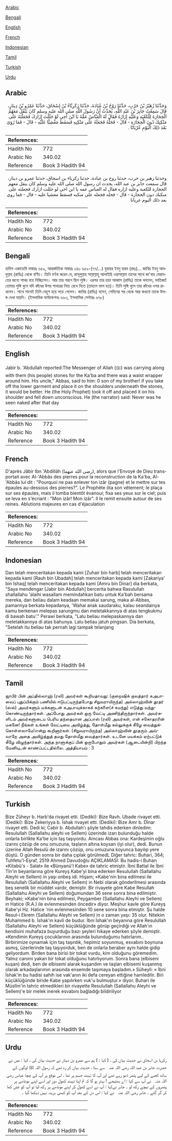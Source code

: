 [Arabic](#arabic)

[Bengali](#bengali)

[English](#english)

[French](#french)

[Indonesian](#indonesian)

[Tamil](#tamil)

[Turkish](#turkish)

[Urdu](#urdu)

## Arabic


<div dir="rtl" lang="ar" style={{fontSize:'larger',backgroundColor:'#f8f9fa',padding:20}}>
وَحَدَّثَنَا زُهَيْرُ بْنُ حَرْبٍ، حَدَّثَنَا رَوْحُ بْنُ عُبَادَةَ، حَدَّثَنَا زَكَرِيَّاءُ بْنُ إِسْحَاقَ، حَدَّثَنَا عَمْرُو بْنُ دِينَارٍ، قَالَ سَمِعْتُ جَابِرَ بْنَ عَبْدِ اللَّهِ، يُحَدِّثُ أَنَّ رَسُولَ اللَّهِ صلى الله عليه وسلم كَانَ يَنْقُلُ مَعَهُمُ الْحِجَارَةَ لِلْكَعْبَةِ وَعَلَيْهِ إِزَارُهُ فَقَالَ لَهُ الْعَبَّاسُ عَمُّهُ يَا ابْنَ أَخِي لَوْ حَلَلْتَ إِزَارَكَ فَجَعَلْتَهُ عَلَى مَنْكِبِكَ دُونَ الْحِجَارَةِ - قَالَ - فَحَلَّهُ فَجَعَلَهُ عَلَى مَنْكِبِهِ فَسَقَطَ مَغْشِيًّا عَلَيْهِ - قَالَ - فَمَا رُؤِيَ بَعْدَ ذَلِكَ الْيَوْمِ عُرْيَانًا ‏.‏
</div>
<div style={{backgroundColor:'#f8f9fa',padding:20, marginBottom: 10}}><table> <thead> <tr> <th>References:</th> <th></th> </tr> </thead> <tbody><tr><td>Hadith No</td><td>772</td></tr><tr><td>Arabic No</td><td>340.02</td></tr><tr><td>Reference</td><td>Book 3 Hadith 94</td></tr></tbody></table></div>


<div dir="rtl" lang="ar" style={{fontSize:'larger',backgroundColor:'#f8f9fa',padding:20}}>
وحدثنا زهير بن حرب، حدثنا روح بن عبادة، حدثنا زكرياء بن اسحاق، حدثنا عمرو بن دينار، قال سمعت جابر بن عبد الله، يحدث ان رسول الله صلى الله عليه وسلم كان ينقل معهم الحجارة للكعبة وعليه ازاره فقال له العباس عمه يا ابن اخي لو حللت ازارك فجعلته على منكبك دون الحجارة - قال - فحله فجعله على منكبه فسقط مغشيا عليه - قال - فما روي بعد ذلك اليوم عريانا
</div>
<div style={{backgroundColor:'#f8f9fa',padding:20, marginBottom: 10}}><table> <thead> <tr> <th>References:</th> <th></th> </tr> </thead> <tbody><tr><td>Hadith No</td><td>772</td></tr><tr><td>Arabic No</td><td>340.02</td></tr><tr><td>Reference</td><td>Book 3 Hadith 94</td></tr></tbody></table></div>

## Bengali


<div dir="ltr" lang="bn" style={{fontSize:'larger',backgroundColor:'#f8f9fa',padding:20}}>
হাদিস একাডেমি নাম্বারঃ ৬৫৯, আন্তর্জাতিক নাম্বারঃ ৩৪০ ৬৫৯-(৭৭/...) যুহায়র ইবনু হারব (রহঃ)... জাবির ইবনু আবদুল্লাহ (রাযিঃ) থেকে বর্ণিত। তিনি বর্ণনা করেন যে, রাসূলুল্লাহ সাল্লাল্লাহু আলাইহি ওয়াসাল্লাম তাদের সাথে কা'বাহ মেরামতের জন্যে পাথর বয়ে নিচ্ছিলেন। আর তার পরনে ছিল লুঙ্গি। এরপর তার চাচা আব্বাস (রাযিঃ) তাকে বললেন, ভাতিজা! তোমার লুঙ্গি খুলে যদি কাঁধের উপর পাথরের নিচে রেখে নিতে (তাহলে ভাল হত)। তিনি লুঙ্গি খুলে তার কাঁধের ওপর রাখলেন। সাথে সাথেই তিনি বেহুশ হয়ে পড়ে গেলেন। জাবির (রাযিঃ) বলেন, সেদিনের পর থেকে আর কখনো তাকে উলঙ্গ দেখা যায়নি। (ইসলামিক ফাউন্ডেশনঃ ৬৬৩, ইসলামিক সেন্টারঃ ৬৭৮)
</div>
<div style={{backgroundColor:'#f8f9fa',padding:20, marginBottom: 10}}><table> <thead> <tr> <th>References:</th> <th></th> </tr> </thead> <tbody><tr><td>Hadith No</td><td>772</td></tr><tr><td>Arabic No</td><td>340.02</td></tr><tr><td>Reference</td><td>Book 3 Hadith 94</td></tr></tbody></table></div>

## English


<div dir="ltr" lang="en" style={{fontSize:'larger',backgroundColor:'#f8f9fa',padding:20}}>
Jabir b. 'Abdullah reported:The Messenger of Allah (ﷺ) was carrying along with them (his people) stones for the Ka'ba and there was a waist wrapper around him. His uncle," Abbas, said to him: 0 son of my brother! if you take off the lower garment and place it on the shoulders underneath the stones, it would be better. He (the Holy Prophet) took it off and placed it on his shoulder and fell down unconscious. He (the narrator) said: Never was he seen naked after that day
</div>
<div style={{backgroundColor:'#f8f9fa',padding:20, marginBottom: 10}}><table> <thead> <tr> <th>References:</th> <th></th> </tr> </thead> <tbody><tr><td>Hadith No</td><td>772</td></tr><tr><td>Arabic No</td><td>340.02</td></tr><tr><td>Reference</td><td>Book 3 Hadith 94</td></tr></tbody></table></div>

## French


<div dir="ltr" lang="fr" style={{fontSize:'larger',backgroundColor:'#f8f9fa',padding:20}}>
D'après Jâbir Ibn 'Abdillâh (رضي الله عنهما), alors que l'Envoyé de Dieu transportait avec Al-'Abbâs des pierres pour la reconstruction de la Ka'ba, Al-'Abbâs lui dit : "Pourquoi ne pas enlever ton izâr (pagne) et le mettre sur tes épaules au-dessous des pierres?". Le Prophète ôta son vêtement; le plaça sur ses épaules, mais il tomba bientôt évanoui; fixa ses yeux sur le ciel; puis se leva en s'écriant : "Mon izâr! Mon izâr". Il le remit ensuite autour de ses reines. Ablutions majeures en cas d'éjaculation
</div>
<div style={{backgroundColor:'#f8f9fa',padding:20, marginBottom: 10}}><table> <thead> <tr> <th>References:</th> <th></th> </tr> </thead> <tbody><tr><td>Hadith No</td><td>772</td></tr><tr><td>Arabic No</td><td>340.02</td></tr><tr><td>Reference</td><td>Book 3 Hadith 94</td></tr></tbody></table></div>

## Indonesian


<div dir="ltr" lang="id" style={{fontSize:'larger',backgroundColor:'#f8f9fa',padding:20}}>
Dan telah menceritakan kepada kami [Zuhair bin harb] telah menceritakan kepada kami [Rauh bin Ubadah] telah menceritakan kepada kami [Zakariya' bin Ishaq] telah menceritakan kepada kami [Amru bin Dinar] dia berkata, "Saya mendengar [Jabir bin Abdullah] bercerita bahwa Rasulullah shallallahu 'alaihi wasallam memindahkan batu untuk Ka'bah bersama mereka, dan beliau dalam keadaan memakai sarung, maka al-Abbas, pamannya berkata kepadanya, 'Wahai anak saudaraku, kalau seandainya kamu berkenan melepas sarungmu dan meletakkannya di atas tengkukmu di bawah batu'." Perawi berkata, "Lalu beliau melepaskannya dan meletakkannya di atas bahunya. Lalu beliau jatuh pingsan. Dia berkata, "Setelah itu beliau tak pernah lagi tampak telanjang
</div>
<div style={{backgroundColor:'#f8f9fa',padding:20, marginBottom: 10}}><table> <thead> <tr> <th>References:</th> <th></th> </tr> </thead> <tbody><tr><td>Hadith No</td><td>772</td></tr><tr><td>Arabic No</td><td>340.02</td></tr><tr><td>Reference</td><td>Book 3 Hadith 94</td></tr></tbody></table></div>

## Tamil


<div dir="ltr" lang="ta" style={{fontSize:'larger',backgroundColor:'#f8f9fa',padding:20}}>
ஜாபிர் பின் அப்தில்லாஹ் (ரலி) அவர்கள் கூறியதாவது: (குறைஷிக் குலத்தார் கஅபாவைப் புதுப்பிக்கும் பணியில் ஈடுபட்டிருந்தபோது சிறுவராயிருந்த) அல்லாஹ்வின் தூதர் (ஸல்) அவர்களும் மக்களுடன் கஅபாவுக்காகக் கற்களை(ச் சுமந்து) எடுத்து வந்துகொண்டிருந்தார்கள். அப்போது அவர்கள் ஒரு வேட்டி அணிந்திருந்தார்கள். அவர்களிடம் அவர்களுடைய பெரிய தந்தையான அப்பாஸ் (ரலி) அவர்கள், என் சகோதரரின் மகனே! நீங்கள் உங்கள் வேட்டியை அவிழ்த்து, தோள்மீது கல்லுக்குக் கீழே வைத்துக்கொள்ளலாமே!என்று கூறினார்கள். (சிறுவராயிருந்த) அல்லாஹ்வின் தூதரும் அவ்வாறே அதை அவிழ்த்துத் தமது தோள்மீது வைத்தார்கள். உடனே மயக்கம் ஏற்பட்டுக் கீழே விழுந்தார்கள். அந்த நாளுக்குப் பின் ஒருபோதும் அவர்கள் (ஆடையின்றி) பிறந்த மேனியுடன் காணப்பட்டதில்லை. அத்தியாயம் : 3
</div>
<div style={{backgroundColor:'#f8f9fa',padding:20, marginBottom: 10}}><table> <thead> <tr> <th>References:</th> <th></th> </tr> </thead> <tbody><tr><td>Hadith No</td><td>772</td></tr><tr><td>Arabic No</td><td>340.02</td></tr><tr><td>Reference</td><td>Book 3 Hadith 94</td></tr></tbody></table></div>

## Turkish


<div dir="ltr" lang="tr" style={{fontSize:'larger',backgroundColor:'#f8f9fa',padding:20}}>
Bize Züheyr b. Harb'da rivayet etti. (Dediki): Bize Ravh. Ubade rivayet etti. (Dediki): Bize Zekeriyya b. İshak rivayet etti. (Dediki): Bize Amr b. Dînar rivayet etti. Dedi ki; Cabir b. Abdullah'ı şöyle tahdis ederken dinledim: Resulullah (Sallallahu aleyhi ve Sellem) üzerinde izarı bulunduğu halde onlarla birlikte Ka'be için taş taşıyordu. Amcası Abbas ona: Kardeşimin oğlu izarını çözüp de onu omuzuna, taşların altına koysan (iyi olur), dedi. Bunun üzerine Allah Resulü de izarını çözüp, onu omuzuna koyunca bayılıp yere düştü. O günden sonra bir daha çıplak görülmedL Diğer tahric: Buhari, 364; Tuhfetu'l-Eşraf, 2519 Ahmed Davudoğlu AÇIKLAMASI: Bu hadis-i Buharı «Kitabü's - Salat» ile «Bünyanü'l Kabe» de tahric etmiştir. İbni Battal ile İbni Tîn'in beyanlarına göre Kureyş Kabe'yi bina ederken Resulullah (Sallallahu Aleyhi ve Sellem) in yaşı onbeş idi. Hişam; «Kabe'nin bina edilmesi ile Resulullah (Sallallahu Aleyhi ve Sellem) in Nebi olarak gönderilmesi arasında beş senelik bir müddet vardır, demiştir. Bir rivayete göre Kabe Resullah (Sallallahu Aleyhi ve Sellem) doğumundan 36 sene sonra bina edilmiştir. Beyhaki; «Kabe'nin bina edilmesi, Peygamber (Sallallahu Aleyhi ve Sellem) in Hatice (R.A.) ile evlenmesinden öncedir» diyor. Meşhur kavle göre Kureyş Kabe'yi Hz. Hatice 'nin evlenmesinden 10 sene sonra bina etmiştir. Şu halde Resul-i Ekrem (Sallallahu Aleyhi ve Sellem) in o zaman yaşı: 35 olur. Nitekim Muhammed b. İshak'ın kavli de budur. İbni İshak'ın beyanına göre Resulullah (Sallallahu Aleyhi ve Sellem) küçüklüğünde görüp geçirdiği ve Allah'ın kendisini muhafaza buyurduğu bazı şeyleri hikaye ederken şöyle demiştir. «Kendimin Kureyş çocuklarının arasında bulunduğumu hatırlarım.. Birbirimize oynamak için taş taşırdık, hepimiz soyunmuş, esvabını boynuna asmış, üzerlerinde taş taşıyorduk, ben de onlarla beraber aynı halde gidip geliyordum. Birden bana birisi bir tokat vurdu, kim olduğunu göremedim. Yalnız canımı yakan bir tokat olduğunu hatırlıyorum. Sonra bana (elbiseni kuşan) dedi, ben de elbisemi alarak kuşandım ve taşları elbisemi kuşanmış olarak arkadaşlarımın arasında ensemde taşımaya başladım.» Süheyli: « İbni İshak'in bu hadisi sahih ise vak'anın iki defa cereyan ettiğine hamledilir. Biri küçüklüğünde biride Kabe yapılırken vuk'u bulmuştur.» diyor. Buhari ile Müslîm'in tahric etmedikleri bir rivayette Resulullah (Sallallahu Aleyhi ve Sellem)'e bir melek inerek esvabını bağladığı bildiriliyor
</div>
<div style={{backgroundColor:'#f8f9fa',padding:20, marginBottom: 10}}><table> <thead> <tr> <th>References:</th> <th></th> </tr> </thead> <tbody><tr><td>Hadith No</td><td>772</td></tr><tr><td>Arabic No</td><td>340.02</td></tr><tr><td>Reference</td><td>Book 3 Hadith 94</td></tr></tbody></table></div>

## Urdu


<div dir="rtl" lang="ur" style={{fontSize:'larger',backgroundColor:'#f8f9fa',padding:20}}>
زکریا بن اسحاق نے حدیث بیان کی ، ( کہا : ) ہم سے عمرو بن دینار نے حدیث بیان کی ، کہا : میں نے حضرت جابر بن عبد اللہ ‌رضی ‌اللہ ‌عنہ ‌ ‌ سے سنا ، حدیث بیان کر رہ تھے کہ رسول اللہ ﷺ لوگوں کے ساتھ کعبے کے لیے پتھر ڈھو رہے تھے اور آپ کا تہبند جسم پر تھا ، اس موقع پر آپ کے چچا عباس ‌رضی ‌اللہ ‌عنہ ‌ ‌ نے آپ سے کہا : اے بھتیجے ! بہتر ہو گا کہ تم اپنا تہبند کھول دور اور اسے اپنے مونڈھے پر پتھروں کے نیچے رکھ لو ۔ جابر نےکہا : آپ نے اسے کھول کر اپنے مونڈھے پر رکھ لیا تو آپ کو غش کھا کر گر گئے ۔ جابر ‌رضی ‌اللہ ‌عنہ ‌ ‌ نے کہا : اس دن کے بعد آپ کو کبھی برہنہ نہیں دیکھا گیا ۔
</div>
<div style={{backgroundColor:'#f8f9fa',padding:20, marginBottom: 10}}><table> <thead> <tr> <th>References:</th> <th></th> </tr> </thead> <tbody><tr><td>Hadith No</td><td>772</td></tr><tr><td>Arabic No</td><td>340.02</td></tr><tr><td>Reference</td><td>Book 3 Hadith 94</td></tr></tbody></table></div>